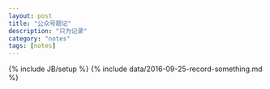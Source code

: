 ```yaml
---
layout: post
title: "公众号题记"
description: "只为记录"
category: "notes"
tags: [notes]
---
```

{% include JB/setup %}
{% include data/2016-09-25-record-something.md %}

